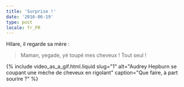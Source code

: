 ```yaml
---
title: 'Surprise !'
date: '2016-06-19'
type: post
locale: fr_FR
---
```


Hilare, il regarde sa mère :

> Maman, yegade, yé toupé mes cheveux ! Tout seul !

{% include video_as_a_gif.html.liquid 
  slug="1" 
  alt="Audrey Hepburn se coupant une mèche de cheveux en rigolant" 
  caption="Que faire, à part sourire ?"
%}
